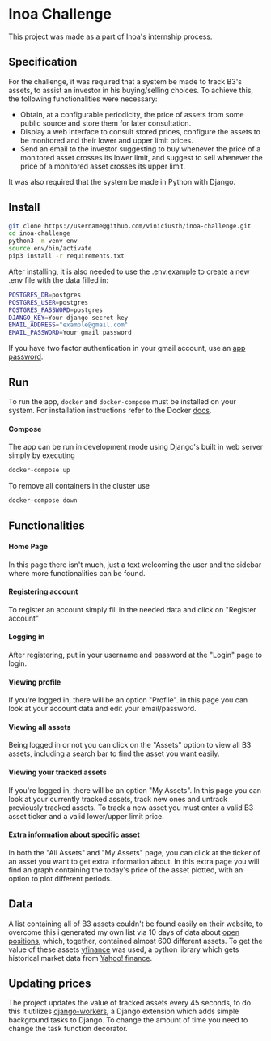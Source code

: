 # Inoa Challenge
This project was made as a part of Inoa's internship process.
## Specification
For the challenge, it was required that a system be made to track B3's assets, to assist an investor in his buying/selling choices. To achieve this, the following functionalities were necessary:
- Obtain, at a configurable periodicity, the price of assets from some public source and store them for later consultation.
- Display a web interface to consult stored prices, configure the assets to be monitored and their lower and upper limit prices.
- Send an email to the investor suggesting to buy whenever the price of a monitored asset crosses its lower limit, and suggest to sell whenever the price of a monitored asset crosses its upper limit.

It was also required that the system be made in Python with Django.

## Install


```bash
git clone https://username@github.com/viniciusth/inoa-challenge.git
cd inoa-challenge
python3 -m venv env
source env/bin/activate
pip3 install -r requirements.txt
```

After installing, it is also needed to use the .env.example to create a new .env file with the data filled in:
```bash
POSTGRES_DB=postgres
POSTGRES_USER=postgres
POSTGRES_PASSWORD=postgres
DJANGO_KEY=Your django secret key
EMAIL_ADDRESS="example@gmail.com"
EMAIL_PASSWORD=Your gmail password
```
If you have two factor authentication in your gmail account, use an [app password](https://support.google.com/accounts/answer/185833).
## Run

To run the app, `docker` and `docker-compose` must be installed on your system. For installation
instructions refer to the Docker [docs](https://docs.docker.com/compose/install/). 

#### Compose
The app can be run in development mode using Django's built in web server simply by executing

```bash
docker-compose up
```

To remove all containers in the cluster use

```bash
docker-compose down
```

## Functionalities
#### Home Page
In this page there isn't much, just a text welcoming the user and the sidebar where more functionalities can be found.
#### Registering account
To register an account simply fill in the needed data and click on "Register account"
#### Logging in
After registering, put in your username and password at the "Login" page to login.
#### Viewing profile
If you're logged in, there will be an option "Profile". in this page you can look at your account data and edit your email/password. 
#### Viewing all assets
Being logged in or not you can click on the "Assets" option to view all B3 assets, including a search bar to find the asset you want easily.
#### Viewing your tracked assets
If you're logged in, there will be an option "My Assets". In this page you can look at your currently tracked assets, track new ones and untrack previously tracked assets. To track a new asset you must enter a valid B3 asset ticker and a valid lower/upper limit price.
#### Extra information about specific asset
In both the "All Assets" and "My Assets" page, you can click at the ticker of an asset you want to get extra information about. In this extra page you will find an graph containing the today's price of the asset plotted, with an option to plot different periods. 
## Data
A list containing all of B3 assets couldn't be found easily on their website, to overcome this i generated my own list via 10 days of data about [open positions](http://www.b3.com.br/pt_br/market-data-e-indices/servicos-de-dados/market-data/consultas/boletim-diario/arquivos-para-download/), which, together, contained almost 600 different assets. To get the value of these assets [yfinance](https://pypi.org/project/yfinance/) was used, a python library which gets historical market data from [Yahoo! finance](https://finance.yahoo.com/).
## Updating prices
The project updates the value of tracked assets every 45 seconds, to do this it utilizes [django-workers](https://pypi.org/project/django-workers/), a Django extension which adds simple background tasks to Django. To change the amount of time you need to change the task function decorator.
